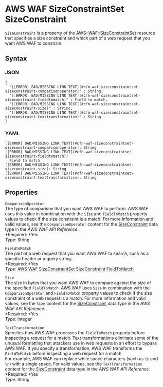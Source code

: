 # AWS WAF SizeConstraintSet SizeConstraint<a name="aws-properties-waf-sizeconstraintset-sizeconstraint"></a>

`SizeConstraint` is a property of the [AWS::WAF::SizeConstraintSet](aws-resource-waf-sizeconstraintset.md) resource that specifies a size constraint and which part of a web request that you want AWS WAF to constrain\.

## Syntax<a name="w3ab2c21c14e1645b5"></a>

### JSON<a name="aws-properties-waf-sizeconstraintset-sizeconstraint-syntax.json"></a>

```
{
  "[[ERROR] BAD/MISSING LINK TEXT](#cfn-waf-sizeconstraintset-sizeconstraint-comparisonoperator)" : String,
  "[[ERROR] BAD/MISSING LINK TEXT](#cfn-waf-sizeconstraintset-sizeconstraint-fieldtomatch)" : Field to match,
  "[[ERROR] BAD/MISSING LINK TEXT](#cfn-waf-sizeconstraintset-sizeconstraint-size)" : String,
  "[[ERROR] BAD/MISSING LINK TEXT](#cfn-waf-sizeconstraintset-sizeconstraint-texttransformation)" : String
}
```

### YAML<a name="aws-properties-waf-sizeconstraintset-sizeconstraint-syntax.yaml"></a>

```
[[ERROR] BAD/MISSING LINK TEXT](#cfn-waf-sizeconstraintset-sizeconstraint-comparisonoperator): String
[[ERROR] BAD/MISSING LINK TEXT](#cfn-waf-sizeconstraintset-sizeconstraint-fieldtomatch):
  Field to match
[[ERROR] BAD/MISSING LINK TEXT](#cfn-waf-sizeconstraintset-sizeconstraint-size): String
[[ERROR] BAD/MISSING LINK TEXT](#cfn-waf-sizeconstraintset-sizeconstraint-texttransformation): String
```

## Properties<a name="w3ab2c21c14e1645b7"></a>

`ComparisonOperator`  
The type of comparison that you want AWS WAF to perform\. AWS WAF uses this value in combination with the `Size` and `FieldToMatch` property values to check if the size constraint is a match\. For more information and valid values, see the `ComparisonOperator` content for the [SizeConstraint](http://docs.aws.amazon.com/waf/latest/APIReference/API_SizeConstraint.html) data type in the *AWS WAF API Reference*\.  
*Required: *Yes  
*Type*: String

`FieldToMatch`  
The part of a web request that you want AWS WAF to search, such as a specific header or a query string\.  
*Required: *Yes  
*Type*: [AWS WAF SizeConstraintSet SizeConstraint FieldToMatch](aws-properties-waf-sizeconstraintset-sizeconstraint-fieldtomatch.md)

`Size`  
The size in bytes that you want AWS WAF to compare against the size of the specified `FieldToMatch`\. AWS WAF uses `Size` in combination with the `ComparisonOperator` and `FieldToMatch` property values to check if the size constraint of a web request is a match\. For more information and valid values, see the `Size` content for the [SizeConstraint](http://docs.aws.amazon.com/waf/latest/APIReference/API_SizeConstraint.html) data type in the *AWS WAF API Reference*\.  
*Required: *Yes  
*Type*: Integer

`TextTransformation`  
Specifies how AWS WAF processes the `FieldToMatch` property before inspecting a request for a match\. Text transformations eliminate some of the unusual formatting that attackers use in web requests in an effort to bypass AWS WAF\. If you specify a transformation, AWS WAF transforms the `FieldToMatch` before inspecting a web request for a match\.  
For example, AWS WAF can replace white space characters \(such as `\t` and `\n`\) with a single space\. For valid values, see the `TextTransformation` content for the [SizeConstraint](http://docs.aws.amazon.com/waf/latest/APIReference/API_SizeConstraint.html) data type in the *AWS WAF API Reference*\.  
*Required: *Yes  
*Type*: String